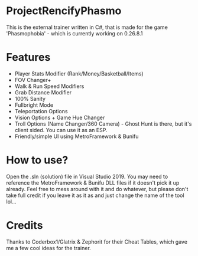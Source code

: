 # ProjectRencifyPhasmo
This is the external trainer written in C#, that is made for the game 'Phasmophobia' - which is currently working on 0.26.8.1

# Features
- Player Stats Modifier (Rank/Money/Basketball/Items)
- FOV Changer+
- Walk & Run Speed Modifiers
- Grab Distance Modifier
- 100% Sanity
- Fullbright Mode
- Teleportation Options
- Vision Options + Game Hue Changer
- Troll Options (Name Changer/360 Camera) - Ghost Hunt is there, but it's client sided. You can use it as an ESP.
- Friendly/simple UI using MetroFramework & Bunifu

# How to use?
Open the .sln (solution) file in Visual Studio 2019. You may need to reference the MetroFramework & Bunifu DLL files if it doesn't pick it up already. Feel free to mess around with it and do whatever, but please don't take full credit if you leave it as it as and just change the name of the tool lol...

# Credits
Thanks to Coderbox1/Glatrix & Zephorit for their Cheat Tables, which gave me a few cool ideas for the trainer.
